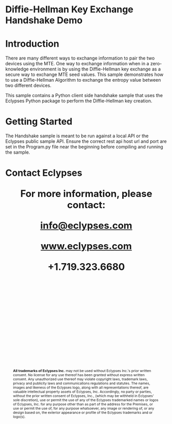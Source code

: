 # Diffie-Hellman Key Exchange Handshake Demo    

# Introduction
There are many different ways to exchange information to pair the two devices using the MTE. One way to exchange information when in a zero-knowledge environment is by using the Diffie-Hellman key exchange as a secure way to exchange MTE seed values. This sample demonstrates how to use a Diffie-Hellman Algorithm to exchange the entropy value between two different devices.

This sample contains a Python client side handshake sample that uses the Eclypses Python package to perform the Diffie-Hellman key creation.

# Getting Started
The Handshake sample is meant to be run against a local API or the Eclypses public sample API. Ensure the correct rest api host url and port are set in the Program.py file near the beginning before compiling and running the sample.

<div style="page-break-after: always; break-after: page;"></div>

# Contact Eclypses

<p align="center" style="font-weight: bold; font-size: 22pt;">For more information, please contact:</p>
<p align="center" style="font-weight: bold; font-size: 22pt;"><a href="mailto:info@eclypses.com">info@eclypses.com</a></p>
<p align="center" style="font-weight: bold; font-size: 22pt;"><a href="https://www.eclypses.com">www.eclypses.com</a></p>
<p align="center" style="font-weight: bold; font-size: 22pt;">+1.719.323.6680</p>

<p style="font-size: 8pt; margin-bottom: 0; margin: 300px 24px 30px 24px; " >
<b>All trademarks of Eclypses Inc.</b> may not be used without Eclypses Inc.'s prior written consent. No license for any use thereof has been granted without express written consent. Any unauthorized use thereof may violate copyright laws, trademark laws, privacy and publicity laws and communications regulations and statutes. The names, images and likeness of the Eclypses logo, along with all representations thereof, are valuable intellectual property assets of Eclypses, Inc. Accordingly, no party or parties, without the prior written consent of Eclypses, Inc., (which may be withheld in Eclypses' sole discretion), use or permit the use of any of the Eclypses trademarked names or logos of Eclypses, Inc. for any purpose other than as part of the address for the Premises, or use or permit the use of, for any purpose whatsoever, any image or rendering of, or any design based on, the exterior appearance or profile of the Eclypses trademarks and or logo(s).
</p>